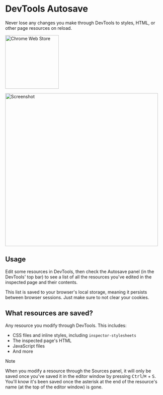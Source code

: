 # DevTools Autosave

Never lose any changes you make through DevTools to styles, HTML, or other page resources on reload.

<p><a href="https://chromewebstore.google.com/detail/hbgfbdihfijldihpbmeobpoejkgcdmic">
  <img width="170" alt="Chrome Web Store" src="https://developer.chrome.com/static/docs/webstore/branding/image/HRs9MPufa1J1h5glNhut.png">
</a></p>

<img width="485" alt="Screenshot" src="https://github.com/user-attachments/assets/030be62e-9f8c-41e2-a2f9-3dbc59edb451" />

## Usage
Edit some resources in DevTools, then check the Autosave panel (in the DevTools' top bar) to see a list of all the resources you've edited in the inspected page and their contents.  

This list is saved to your browser's local storage, meaning it persists between browser sessions. Just make sure to not clear your cookies.

## What resources are saved?
Any resource you modify through DevTools. This includes:
- CSS files and inline styles, including `inspector-stylesheets`
- The inspected page's HTML
- JavaScript files
- And more

> [!NOTE]
> When you modify a resource through the Sources panel, it will only be saved once you've saved it in the editor window by pressing <kbd>Ctrl</kbd>/<kbd>⌘</kbd> + <kbd>S</kbd>.  
> You'll know it's been saved once the asterisk at the end of the resource's name (at the top of the editor window) is gone.
